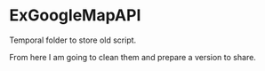 # ExGoogleMapAPI
Temporal folder to store old script.

From here I am going to clean them and prepare a version to share.
